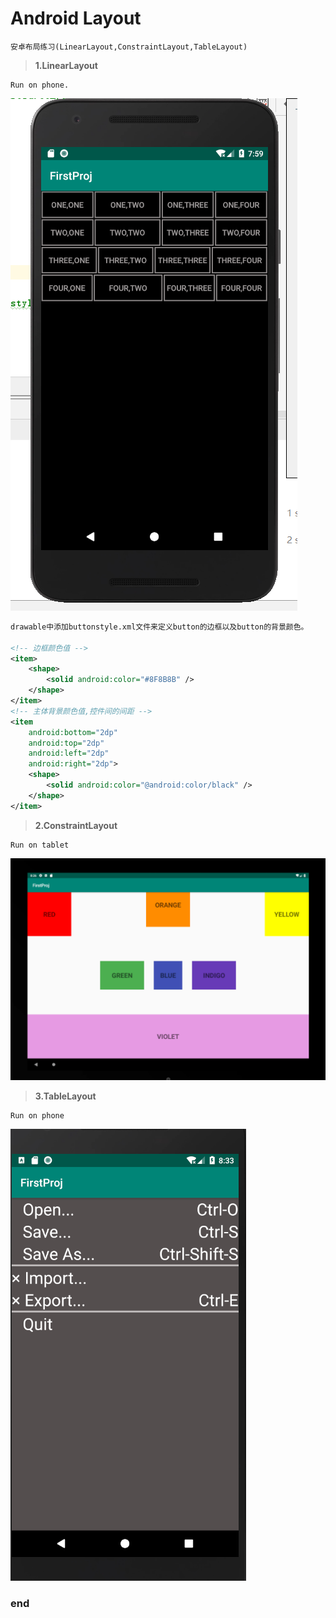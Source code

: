 # Android Layout
	安卓布局练习(LinearLayout,ConstraintLayout,TableLayout)
> **1.LinearLayout**

	Run on phone.
![LinearLayout](https://github.com/nomenofear/Android/raw/master/img/LinearLayout.png)

~~~xml
drawable中添加buttonstyle.xml文件来定义button的边框以及button的背景颜色。

<!-- 边框颜色值 -->
<item>
    <shape>
        <solid android:color="#8F8B8B" />
    </shape>
</item>
<!-- 主体背景颜色值,控件间的间距 -->
<item
    android:bottom="2dp"
    android:top="2dp"
    android:left="2dp"
    android:right="2dp">
    <shape>
        <solid android:color="@android:color/black" />
    </shape>
</item>


~~~




> **2.ConstraintLayout**

	Run on tablet
![Constraint](https://github.com/nomenofear/Android/raw/master/img/Constraint.png)

> **3.TableLayout**

	Run on phone
![TableLayout](https://github.com/nomenofear/Android/raw/master/img/TableLayout.png)



### end
